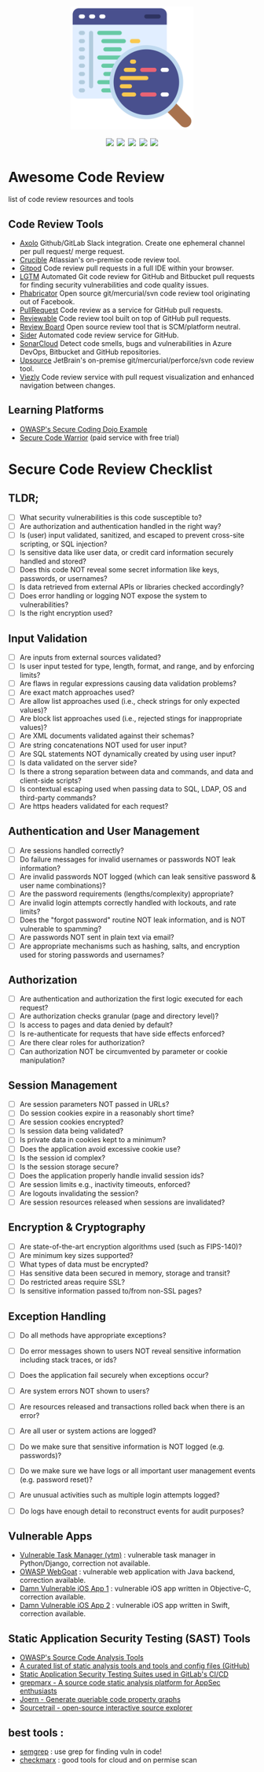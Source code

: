 <h1 align="center">
  <br>
  <a href=""><img src="/img/logo.png" alt="" height="250px;"></a>
  <br>
  <img src="https://img.shields.io/badge/PRs-welcome-blue">
  <img src="https://img.shields.io/github/last-commit/kh4sh3i/Awesome-Code-Review">
  <img src="https://img.shields.io/github/commit-activity/m/kh4sh3i/Awesome-Code-Review">
  <a href="https://twitter.com/intent/follow?screen_name=kh4sh3i_"><img src="https://img.shields.io/twitter/follow/kh4sh3i_?style=flat&logo=twitter"></a>
  <a href="https://github.com/kh4sh3i"><img src="https://img.shields.io/github/stars/kh4sh3i?style=flat&logo=github"></a>
</h1>


# Awesome Code Review
 list of code review resources and tools


## Code Review Tools
- [Axolo](https://www.axolo.co) Github/GitLab Slack integration. Create one ephemeral channel per pull request/ merge request.
- [Crucible](https://www.atlassian.com/software/crucible) Atlassian's on-premise code review tool.
- [Gitpod](https://gitpod.io) Code review pull requests in a full IDE within your browser.
- [LGTM](https://lgtm.com) Automated Git code review for GitHub and Bitbucket pull requests for finding security vulnerabilities and code quality issues.
- [Phabricator](https://www.phacility.com/phabricator/) Open source git/mercurial/svn code review tool originating out of Facebook.
- [PullRequest](https://www.pullrequest.com/) Code review as a service for GitHub pull requests.
- [Reviewable](https://reviewable.io/) Code review tool built on top of GitHub pull requests.
- [Review Board](https://www.reviewboard.org/) Open source review tool that is SCM/platform neutral.
- [Sider](https://sider.review/) Automated code review service for GitHub.
- [SonarCloud](https://sonarcloud.io) Detect code smells, bugs and vulnerabilities in Azure DevOps, Bitbucket and GitHub repositories.
- [Upsource](https://www.jetbrains.com/upsource/) JetBrain's on-premise git/mercurial/perforce/svn code review tool.
- [Viezly](https://viezly.com) Code review service with pull request visualization and enhanced navigation between changes.



## Learning Platforms
- [OWASP's Secure Coding Dojo Example](https://owasp.org/SecureCodingDojo/codereview101)
- [Secure Code Warrior](https://www.securecodewarrior.com/products/training-ground) (paid service with free trial)



# Secure Code Review Checklist
## TLDR;
- [ ] What security vulnerabilities is this code susceptible to?
- [ ] Are authorization and authentication handled in the right way?
- [ ] Is (user) input validated, sanitized, and escaped to prevent cross-site scripting, or SQL injection?
- [ ] Is sensitive data like user data, or credit card information securely handled and stored?
- [ ] Does this code NOT reveal some secret information like keys, passwords, or usernames?
- [ ] Is data retrieved from external APIs or libraries checked accordingly?
- [ ] Does error handling or logging NOT expose the system to vulnerabilities?
- [ ] Is the right encryption used?

## Input Validation
- [ ] Are inputs from external sources validated?
- [ ] Is user input tested for type, length, format, and range, and by enforcing limits?
- [ ] Are flaws in regular expressions causing data validation problems? 
- [ ] Are exact match approaches used? 
- [ ] Are allow list approaches used (i.e., check strings for only expected values)? 
- [ ] Are block list approaches used (i.e., rejected stings for inappropriate values)? 
- [ ] Are XML documents validated against their schemas?
- [ ] Are string concatenations NOT used for user input? 
- [ ] Are SQL statements NOT dynamically created by using user input?
- [ ] Is data validated on the server side?
- [ ] Is there a strong separation between data and commands, and data and client-side scripts?
- [ ] Is contextual escaping used when passing data to SQL, LDAP, OS and third-party commands?
- [ ] Are https headers validated for each request?

## Authentication and User Management
- [ ] Are sessions handled correctly?
- [ ] Do failure messages for invalid usernames or passwords NOT leak information?
- [ ] Are invalid passwords NOT logged (which can leak sensitive password & user name combinations)?
- [ ] Are the password requirements (lengths/complexity) appropriate?
- [ ] Are invalid login attempts correctly handled with lockouts, and rate limits?
- [ ] Does the "forgot password" routine NOT leak information, and is NOT vulnerable to spamming? 
- [ ] Are passwords NOT sent in plain text via email?
- [ ] Are appropriate mechanisms such as hashing, salts, and encryption used for storing passwords and usernames?

## Authorization
- [ ] Are authentication and authorization the first logic executed for each request?
- [ ] Are authorization checks granular (page and directory level)?
- [ ] Is access to pages and data denied by default?
- [ ] Is re-authenticate for requests that have side effects enforced?
- [ ] Are there clear roles for authorization?
- [ ] Can authorization NOT be circumvented by parameter or cookie manipulation?

## Session Management
- [ ] Are session parameters NOT passed in URLs?
- [ ] Do session cookies expire in a reasonably short time?
- [ ] Are session cookies encrypted?
- [ ] Is session data being validated?
- [ ] Is private data in cookies kept to a minimum?
- [ ] Does the application avoid excessive cookie use?
- [ ] Is the session id complex?
- [ ] Is the session storage secure?
- [ ] Does the application properly handle invalid session ids?
- [ ] Are session limits e.g., inactivity timeouts, enforced?
- [ ] Are logouts invalidating the session?
- [ ] Are session resources released when sessions are invalidated?

## Encryption & Cryptography
- [ ] Are state-of-the-art encryption algorithms used (such as FIPS-140)?
- [ ] Are minimum key sizes supported?
- [ ] What types of data must be encrypted?
- [ ] Has sensitive data been secured in memory, storage and transit? 
- [ ] Do restricted areas require SSL? 
- [ ] Is sensitive information passed to/from non-SSL pages?

## Exception Handling
- [ ] Do all methods have appropriate exceptions?
- [ ] Do error messages shown to users NOT reveal sensitive information including stack traces, or ids? 
- [ ] Does the application fail securely when exceptions occur?
- [ ] Are system errors NOT shown to users?
- [ ] Are resources released and transactions rolled back when there is an error?
- [ ] Are all user or system actions are logged?
- [ ] Do we make sure that sensitive information is NOT logged (e.g. passwords)?
- [ ] Do we make sure we have logs or all important user management events (e.g. password reset)?
- [ ] Are unusual activities such as multiple login attempts logged?
- [ ] Do logs have enough detail to reconstruct events for audit purposes?




## Vulnerable Apps
- [Vulnerable Task Manager (vtm)](https://github.com/redpointsec/vtm) : vulnerable task manager in Python/Django, correction not available.
- [OWASP WebGoat](https://github.com/WebGoat/WebGoat) : vulnerable web application with Java backend, correction available.
- [Damn Vulnerable iOS App 1](https://github.com/prateek147/DVIA) : vulnerable iOS app written in Objective-C, correction available.
- [Damn Vulnerable iOS App 2](https://github.com/prateek147/DVIA-v2) : vulnerable iOS app written in Swift, correction available.



## Static Application Security Testing (SAST) Tools
- [OWASP's Source Code Analysis Tools](https://owasp.org/www-community/Source_Code_Analysis_Tools)
- [A curated list of static analysis tools and tools and config files (GitHub)](https://github.com/analysis-tools-dev/static-analysis)
- [Static Application Security Testing Suites used in GitLab's CI/CD](https://docs.gitlab.com/ee/user/application_security/sast/)
- [grepmarx -  A source code static analysis platform for AppSec enthusiasts](https://github.com/Orange-Cyberdefense/grepmarx)
- [Joern - Generate queriable code property graphs](https://joern.io/)
- [Sourcetrail - open-source interactive source explorer](https://github.com/OpenSourceSourceTrail/Sourcetrail)


## best tools :
- [semgrep](https://github.com/semgrep/semgrep) : use grep for finding vuln in code!
- [checkmarx](https://checkmarx.com/) : good tools for cloud and on permise scan 
